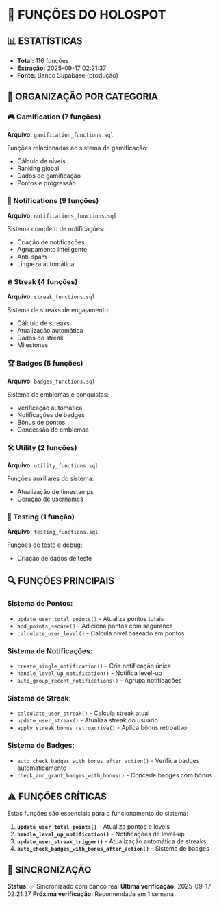 # 🔧 FUNÇÕES DO HOLOSPOT

## 📊 **ESTATÍSTICAS**
- **Total:** 116 funções
- **Extração:** 2025-09-17 02:21:37
- **Fonte:** Banco Supabase (produção)

## 📁 **ORGANIZAÇÃO POR CATEGORIA**

### 🎮 **Gamification (7 funções)**
**Arquivo:** `gamification_functions.sql`

Funções relacionadas ao sistema de gamificação:
- Cálculo de níveis
- Ranking global
- Dados de gamificação
- Pontos e progressão

### 🔔 **Notifications (9 funções)**
**Arquivo:** `notifications_functions.sql`

Sistema completo de notificações:
- Criação de notificações
- Agrupamento inteligente
- Anti-spam
- Limpeza automática

### 🔥 **Streak (4 funções)**
**Arquivo:** `streak_functions.sql`

Sistema de streaks de engajamento:
- Cálculo de streaks
- Atualização automática
- Dados de streak
- Milestones

### 🏆 **Badges (5 funções)**
**Arquivo:** `badges_functions.sql`

Sistema de emblemas e conquistas:
- Verificação automática
- Notificações de badges
- Bônus de pontos
- Concessão de emblemas

### 🛠️ **Utility (2 funções)**
**Arquivo:** `utility_functions.sql`

Funções auxiliares do sistema:
- Atualização de timestamps
- Geração de usernames

### 🧪 **Testing (1 função)**
**Arquivo:** `testing_functions.sql`

Funções de teste e debug:
- Criação de dados de teste

## 🔍 **FUNÇÕES PRINCIPAIS**

### **Sistema de Pontos:**
- `update_user_total_points()` - Atualiza pontos totais
- `add_points_secure()` - Adiciona pontos com segurança
- `calculate_user_level()` - Calcula nível baseado em pontos

### **Sistema de Notificações:**
- `create_single_notification()` - Cria notificação única
- `handle_level_up_notification()` - Notifica level-up
- `auto_group_recent_notifications()` - Agrupa notificações

### **Sistema de Streak:**
- `calculate_user_streak()` - Calcula streak atual
- `update_user_streak()` - Atualiza streak do usuário
- `apply_streak_bonus_retroactive()` - Aplica bônus retroativo

### **Sistema de Badges:**
- `auto_check_badges_with_bonus_after_action()` - Verifica badges automaticamente
- `check_and_grant_badges_with_bonus()` - Concede badges com bônus

## ⚠️ **FUNÇÕES CRÍTICAS**

Estas funções são essenciais para o funcionamento do sistema:

1. **`update_user_total_points()`** - Atualiza pontos e levels
2. **`handle_level_up_notification()`** - Notificações de level-up
3. **`update_user_streak_trigger()`** - Atualização automática de streaks
4. **`auto_check_badges_with_bonus_after_action()`** - Sistema de badges

## 🔄 **SINCRONIZAÇÃO**

**Status:** ✅ Sincronizado com banco real
**Última verificação:** 2025-09-17 02:21:37
**Próxima verificação:** Recomendada em 1 semana

